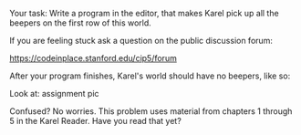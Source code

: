 Your task: Write a program in the editor, that makes Karel pick up all the beepers on the first row of this world.



If you are feeling stuck ask a question on the public discussion forum:

https://codeinplace.stanford.edu/cip5/forum



After your program finishes, Karel's world should have no beepers, like so:


Look at: assignment pic


Confused? No worries. This problem uses material from chapters 1 through 5 in the Karel Reader. Have you read that yet?